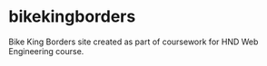 # bikekingborders
Bike King Borders site created as part of coursework for HND Web Engineering course.
